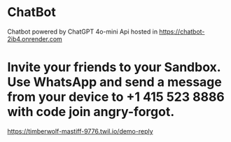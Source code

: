 # ChatBot
Chatbot powered by ChatGPT 4o-mini
Api hosted in https://chatbot-2ib4.onrender.com


# Invite your friends to your Sandbox. Use WhatsApp and send a message from your device to +1 415 523 8886 with code join angry-forgot.


https://timberwolf-mastiff-9776.twil.io/demo-reply